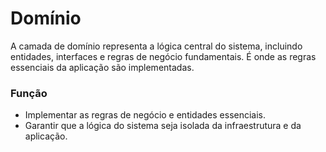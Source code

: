 # Domínio

A camada de domínio representa a lógica central do sistema, incluindo entidades, interfaces e regras de negócio fundamentais.
É onde as regras essenciais da aplicação são implementadas.

### Função
- Implementar as regras de negócio e entidades essenciais.
- Garantir que a lógica do sistema seja isolada da infraestrutura e da aplicação.
